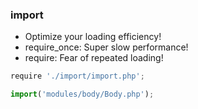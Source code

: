### import
* Optimize your loading efficiency!
* require_once: Super slow performance!
* require: Fear of repeated loading!
```javascript
require './import/import.php';

import('modules/body/Body.php');
```
